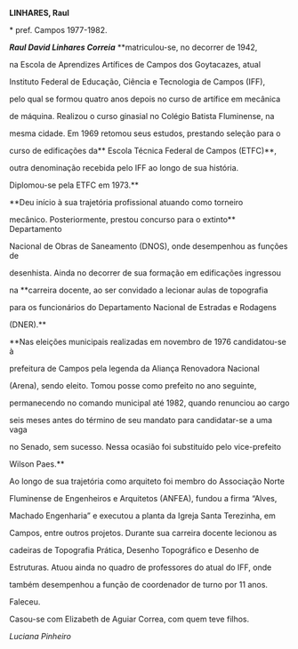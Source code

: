 **LINHARES, Raul**



\* pref. Campos 1977-1982.



***Raul David Linhares Correia*** **matriculou-se, no decorrer de 1942,

na Escola de Aprendizes Artífices de Campos dos Goytacazes, atual

Instituto Federal de Educação, Ciência e Tecnologia de Campos (IFF),

pelo qual se formou quatro anos depois no curso de artífice em mecânica

de máquina. Realizou o curso ginasial no Colégio Batista Fluminense, na

mesma cidade. Em 1969 retomou seus estudos, prestando seleção para o

curso de edificações da** Escola Técnica Federal de Campos (ETFC)**,

outra denominação recebida pelo IFF ao longo de sua história.

Diplomou-se pela ETFC em 1973.**



**Deu início à sua trajetória profissional atuando como torneiro

mecânico. Posteriormente, prestou concurso para o extinto** Departamento

Nacional de Obras de Saneamento (DNOS), onde desempenhou as funções de

desenhista. Ainda no decorrer de sua formação em edificações ingressou

na **carreira docente, ao ser convidado a lecionar aulas de topografia

para os funcionários do Departamento Nacional de Estradas e Rodagens

(DNER).**



**Nas eleições municipais realizadas em novembro de 1976 candidatou-se à

prefeitura de Campos pela legenda da Aliança Renovadora Nacional

(Arena), sendo eleito. Tomou posse como prefeito no ano seguinte,

permanecendo no comando municipal até 1982, quando renunciou ao cargo

seis meses antes do término de seu mandato para candidatar-se a uma vaga

no Senado, sem sucesso. Nessa ocasião foi substituído pelo vice-prefeito

Wilson Paes.**



Ao longo de sua trajetória como arquiteto foi membro do Associação Norte

Fluminense de Engenheiros e Arquitetos (ANFEA), fundou a firma “Alves,

Machado Engenharia” e executou a planta da Igreja Santa Terezinha, em

Campos, entre outros projetos. Durante sua carreira docente lecionou as

cadeiras de Topografia Prática, Desenho Topográfico e Desenho de

Estruturas. Atuou ainda no quadro de professores do atual do IFF, onde

também desempenhou a função de coordenador de turno por 11 anos.



Faleceu.



Casou-se com Elizabeth de Aguiar Correa, com quem teve filhos.



*Luciana Pinheiro*



